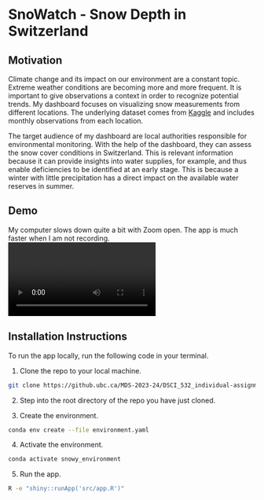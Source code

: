# SnoWatch - Snow Depth in Switzerland

## Motivation
Climate change and its impact on our environment are a constant topic. Extreme weather conditions are becoming more and more frequent. It is important to give observations a context in order to recognize potential trends. My dashboard focuses on visualizing snow measurements from different locations. The underlying dataset comes from [Kaggle](https://www.kaggle.com/datasets/thedevastator/european-alps-snow-depth-observations) and includes monthly observations from each location.

The target audience of my dashboard are local authorities responsible for environmental monitoring. With the help of the dashboard, they can assess the snow cover conditions in Switzerland. This is relevant information because it can provide insights into water supplies, for example, and thus enable deficiencies to be identified at an early stage. This is because a winter with little precipitation has a direct impact on the available water reserves in summer.


## Demo
My computer slows down quite a bit with Zoom open. The app is much faster when I am not recording.
![Demo video](https://github.ubc.ca/MDS-2023-24/DSCI_532_individual-assignment_mihunn/blob/master/img/demo.mp4)  


## Installation Instructions

To run the app locally, run the following code in your terminal.

1. Clone the repo to your local machine.

```bash
git clone https://github.ubc.ca/MDS-2023-24/DSCI_532_individual-assignment_mihunn.git
```
2. Step into the root directory of the repo you have just cloned.

3. Create the environment.

```bash
conda env create --file environment.yaml
```
4. Activate the environment.

```bash
conda activate snowy_environment
```

5. Run the app.

```bash
R -e "shiny::runApp('src/app.R')"
```
